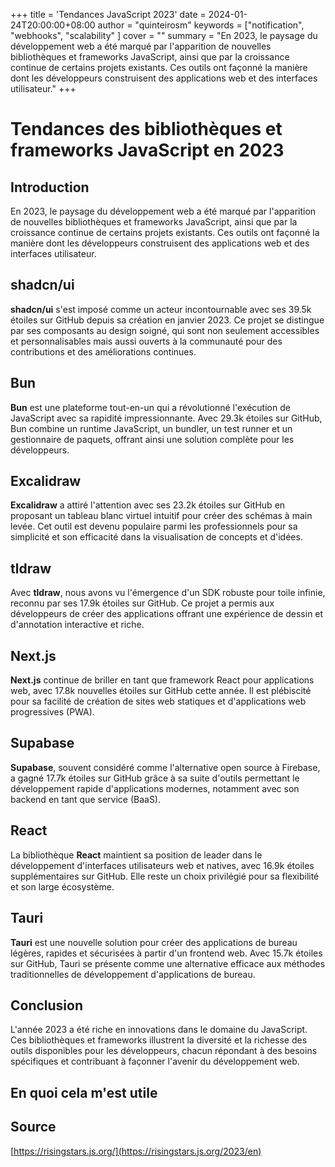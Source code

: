 +++
title = 'Tendances JavaScript 2023'
date = 2024-01-24T20:00:00+08:00
author = "quinteirosm"
keywords = ["notification", "webhooks", "scalability" ]
cover = ""
summary = "En 2023, le paysage du développement web a été marqué par l'apparition de nouvelles bibliothèques et frameworks JavaScript, ainsi que par la croissance continue de certains projets existants. Ces outils ont façonné la manière dont les développeurs construisent des applications web et des interfaces utilisateur."
+++

# Tendances des bibliothèques et frameworks JavaScript en 2023

## Introduction

En 2023, le paysage du développement web a été marqué par l'apparition de nouvelles bibliothèques et frameworks JavaScript, ainsi que par la croissance continue de certains projets existants. Ces outils ont façonné la manière dont les développeurs construisent des applications web et des interfaces utilisateur.

## shadcn/ui

**shadcn/ui** s'est imposé comme un acteur incontournable avec ses 39.5k étoiles sur GitHub depuis sa création en janvier 2023. Ce projet se distingue par ses composants au design soigné, qui sont non seulement accessibles et personnalisables mais aussi ouverts à la communauté pour des contributions et des améliorations continues.

## Bun

**Bun** est une plateforme tout-en-un qui a révolutionné l'exécution de JavaScript avec sa rapidité impressionnante. Avec 29.3k étoiles sur GitHub, Bun combine un runtime JavaScript, un bundler, un test runner et un gestionnaire de paquets, offrant ainsi une solution complète pour les développeurs.

## Excalidraw

**Excalidraw** a attiré l'attention avec ses 23.2k étoiles sur GitHub en proposant un tableau blanc virtuel intuitif pour créer des schémas à main levée. Cet outil est devenu populaire parmi les professionnels pour sa simplicité et son efficacité dans la visualisation de concepts et d'idées.

## tldraw

Avec **tldraw**, nous avons vu l'émergence d'un SDK robuste pour toile infinie, reconnu par ses 17.9k étoiles sur GitHub. Ce projet a permis aux développeurs de créer des applications offrant une expérience de dessin et d'annotation interactive et riche.

## Next.js

**Next.js** continue de briller en tant que framework React pour applications web, avec 17.8k nouvelles étoiles sur GitHub cette année. Il est plébiscité pour sa facilité de création de sites web statiques et d'applications web progressives (PWA).

## Supabase

**Supabase**, souvent considéré comme l'alternative open source à Firebase, a gagné 17.7k étoiles sur GitHub grâce à sa suite d'outils permettant le développement rapide d'applications modernes, notamment avec son backend en tant que service (BaaS).

## React

La bibliothèque **React** maintient sa position de leader dans le développement d'interfaces utilisateurs web et natives, avec 16.9k étoiles supplémentaires sur GitHub. Elle reste un choix privilégié pour sa flexibilité et son large écosystème.

## Tauri

**Tauri** est une nouvelle solution pour créer des applications de bureau légères, rapides et sécurisées à partir d'un frontend web. Avec 15.7k étoiles sur GitHub, Tauri se présente comme une alternative efficace aux méthodes traditionnelles de développement d'applications de bureau.

## Conclusion

L'année 2023 a été riche en innovations dans le domaine du JavaScript. Ces bibliothèques et frameworks illustrent la diversité et la richesse des outils disponibles pour les développeurs, chacun répondant à des besoins spécifiques et contribuant à façonner l'avenir du développement web.

## En quoi cela m'est utile

## Source

[https://risingstars.js.org/](https://risingstars.js.org/2023/en)
